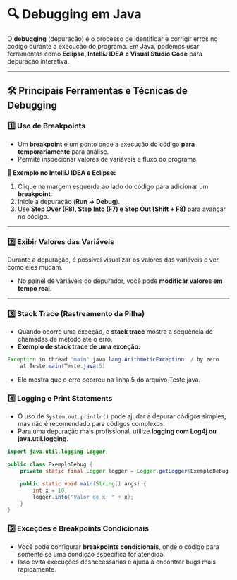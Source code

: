 # 🔍 Debugging em Java

O **debugging** (depuração) é o processo de identificar e corrigir erros no código durante a execução do programa. Em Java, podemos usar ferramentas como **Eclipse, IntelliJ IDEA e Visual Studio Code** para depuração interativa.  

---

## 🛠 Principais Ferramentas e Técnicas de Debugging

### 1️⃣ Uso de Breakpoints  
- Um **breakpoint** é um ponto onde a execução do código **para temporariamente** para análise.  
- Permite inspecionar valores de variáveis e fluxo do programa.  

**🔹 Exemplo no IntelliJ IDEA e Eclipse:**  
1. Clique na margem esquerda ao lado do código para adicionar um **breakpoint**.  
2. Inicie a depuração (**Run → Debug**).  
3. Use **Step Over (F8), Step Into (F7) e Step Out (Shift + F8)** para avançar no código.  

---

### 2️⃣ Exibir Valores das Variáveis  
Durante a depuração, é possível visualizar os valores das variáveis e ver como eles mudam.  
- No painel de variáveis do depurador, você pode **modificar valores em tempo real**.  

---

### 3️⃣ Stack Trace (Rastreamento da Pilha)  
- Quando ocorre uma exceção, o **stack trace** mostra a sequência de chamadas de método até o erro.  
- **Exemplo de stack trace de uma exceção:**  

```java
Exception in thread "main" java.lang.ArithmeticException: / by zero
    at Teste.main(Teste.java:5)
```
- Ele mostra que o erro ocorreu na linha 5 do arquivo Teste.java.

### 4️⃣ Logging e Print Statements 
- O uso de `System.out.println()` pode ajudar a depurar códigos simples, mas não é recomendado para códigos complexos.
- Para uma depuração mais profissional, utilize **logging com Log4j ou java.util.logging**.

```java
import java.util.logging.Logger;

public class ExemploDebug {
    private static final Logger logger = Logger.getLogger(ExemploDebug.class.getName());

    public static void main(String[] args) {
        int x = 10;
        logger.info("Valor de x: " + x);
    }
}
```

### 5️⃣ Exceções e Breakpoints Condicionais 
- Você pode configurar **breakpoints condicionais**, onde o código para somente se uma condição específica for atendida.
- Isso evita execuções desnecessárias e ajuda a encontrar bugs mais rapidamente.
